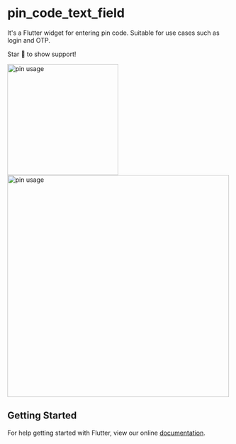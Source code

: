 # pin_code_text_field

It's a Flutter widget for entering pin code. Suitable for use cases such as login and OTP.

Star 🌟 to show support!

<img src="https://raw.githubusercontent.com/LiewJunTung/Pin-Code-Text-Field/master/image/phoneusage.gif" alt="pin usage" width="250"/>
<img src="https://raw.githubusercontent.com/LiewJunTung/Pin-Code-Text-Field/master/image/ipad.gif" alt="pin usage" width="500"/>

## Getting Started

For help getting started with Flutter, view our online
[documentation](https://flutter.io/).
